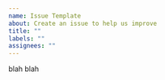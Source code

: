 ```yaml
---
name: Issue Template
about: Create an issue to help us improve
title: ""
labels: ""
assignees: ""
---
```



blah blah
